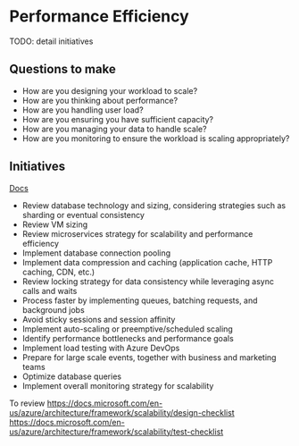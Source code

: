 # Performance Efficiency

TODO: detail initiatives

## Questions to make

* How are you designing your workload to scale?
* How are you thinking about performance?
* How are you handling user load?
* How are you ensuring you have sufficient capacity?
* How are you managing your data to handle scale?
* How are you monitoring to ensure the workload is scaling appropriately?

## Initiatives

[Docs](https://docs.microsoft.com/en-us/azure/architecture/framework/scalability/overview)

* Review database technology and sizing, considering strategies such as sharding or eventual consistency
* Review VM sizing
* Review microservices strategy for scalability and performance efficiency
* Implement database connection pooling
* Implement data compression and caching (application cache, HTTP caching, CDN, etc.)
* Review locking strategy for data consistency while leveraging async calls and waits
* Process faster by implementing queues, batching requests, and background jobs
* Avoid sticky sessions and session affinity
* Implement auto-scaling or preemptive/scheduled scaling
* Identify performance bottlenecks and performance goals
* Implement load testing with Azure DevOps
* Prepare for large scale events, together with business and marketing teams
* Optimize database queries
* Implement overall monitoring strategy for scalability

To review
https://docs.microsoft.com/en-us/azure/architecture/framework/scalability/design-checklist
https://docs.microsoft.com/en-us/azure/architecture/framework/scalability/test-checklist
